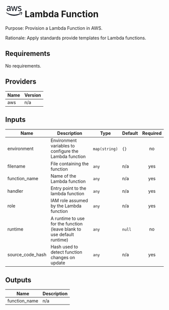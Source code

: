 # ![AWS](aws-logo.png) Lambda Function

Purpose: Provision a Lambda Function in AWS.

Rationale: Apply standards provide templates for Lambda functions.

## Requirements

No requirements.

## Providers

| Name | Version |
|------|---------|
| aws | n/a |

## Inputs

| Name | Description | Type | Default | Required |
|------|-------------|------|---------|:--------:|
| environment | Environment variables to configure the Lambda function | `map(string)` | `{}` | no |
| filename | File containing the function | `any` | n/a | yes |
| function\_name | Name of the Lambda function | `any` | n/a | yes |
| handler | Entry point to the lambda function | `any` | n/a | yes |
| role | IAM role assumed by the Lambda function | `any` | n/a | yes |
| runtime | A runtime to use for the function (leave blank to use default runtime) | `any` | `null` | no |
| source\_code\_hash | Hash used to detect function changes on update | `any` | n/a | yes |

## Outputs

| Name | Description |
|------|-------------|
| function\_name | n/a |

